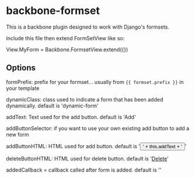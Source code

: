 # backbone-formset
This is a backbone plugin designed to work with Django's formsets.

Include this file then extend FormSetView like so:

View.MyForm = Backbone.FormsetView.extend({})

## Options

formPrefix: prefix for your formset... usually from `{{ formset.prefix }}` in your template

dynamicClass: class used to indicate a form that has been added dynamically. default is 'dynamic-form'

addText: Text used for the add button. default is 'Add'

addButtonSelector: if you want to use your own existing add button to add a new form

addButtonHTML: HTML used for add button. default is '<button type="button">' + this.addText + '</button>'

deleteButtonHTML: HTML used for delete button. default is '<a href="#">Delete</a>'

addedCallback = callback called after form is added. default is ''
